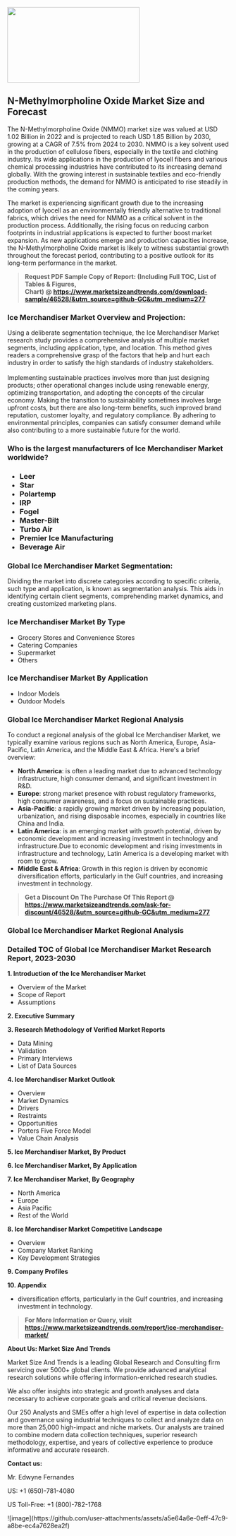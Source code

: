 <p><img class="alignnone size-medium wp-image-20088" src="https://ffe5etoiles.com/wp-content/uploads/2024/12/MST1-300x171.png" alt="" width="300" height="171" /></p><h2>N-Methylmorpholine Oxide Market Size and Forecast</h2><p>The N-Methylmorpholine Oxide (NMMO) market size was valued at USD 1.02 Billion in 2022 and is projected to reach USD 1.85 Billion by 2030, growing at a CAGR of 7.5% from 2024 to 2030. NMMO is a key solvent used in the production of cellulose fibers, especially in the textile and clothing industry. Its wide applications in the production of lyocell fibers and various chemical processing industries have contributed to its increasing demand globally. With the growing interest in sustainable textiles and eco-friendly production methods, the demand for NMMO is anticipated to rise steadily in the coming years.</p><p>The market is experiencing significant growth due to the increasing adoption of lyocell as an environmentally friendly alternative to traditional fabrics, which drives the need for NMMO as a critical solvent in the production process. Additionally, the rising focus on reducing carbon footprints in industrial applications is expected to further boost market expansion. As new applications emerge and production capacities increase, the N-Methylmorpholine Oxide market is likely to witness substantial growth throughout the forecast period, contributing to a positive outlook for its long-term performance in the market.</p></p><blockquote id="" class=""><strong>Request PDF Sample Copy of Report: (Including Full TOC, List of Tables &amp; Figures, Chart)&nbsp;@&nbsp;<strong><a href="https://www.marketsizeandtrends.com/download-sample/46528/&utm_source=github-GC&utm_medium=277" target="_blank">https://www.marketsizeandtrends.com/download-sample/46528/&utm_source=github-GC&utm_medium=277</a></strong></strong></blockquote><h3 id="" class="">Ice Merchandiser Market&nbsp;Overview and Projection:</h3><p id="" class="">Using a deliberate segmentation technique, the Ice Merchandiser Market research study provides a comprehensive analysis of multiple market segments, including application, type, and location. This method gives readers a comprehensive grasp of the factors that help and hurt each industry in order to satisfy the high standards of industry stakeholders. <br /> <br />Implementing sustainable practices involves more than just designing products; other operational changes include using renewable energy, optimizing transportation, and adopting the concepts of the circular economy. Making the transition to sustainability sometimes involves large upfront costs, but there are also long-term benefits, such improved brand reputation, customer loyalty, and regulatory compliance. By adhering to environmental principles, companies can satisfy consumer demand while also contributing to a more sustainable future for the world.</p><h3 id="" class="">Who is the largest manufacturers of&nbsp;Ice Merchandiser Market worldwide?</h3><h3 class=""><p><ul><li>Leer </li><li> Star </li><li> Polartemp </li><li> IRP </li><li> Fogel </li><li> Master-Bilt </li><li> Turbo Air </li><li> Premier Ice Manufacturing </li><li> Beverage Air</li></ul></p></h3><h3 id="" class="">Global&nbsp;Ice Merchandiser Market Segmentation:</h3><p id="" class="">Dividing the market into discrete categories according to specific criteria, such type and application, is known as segmentation analysis. This aids in identifying certain client segments, comprehending market dynamics, and creating customized marketing plans.</p><h3 id="" class="">Ice Merchandiser Market&nbsp;By Type</h3><p><p><ul><li>Grocery Stores and Convenience Stores </li><li> Catering Companies </li><li> Supermarket </li><li> Others</p></li></ul></p></p><h3 id="" class="">Ice Merchandiser Market&nbsp;By Application</h3><p class=""><p><ul><li>Indoor Models </li><li> Outdoor Models</li></ul></p></p><h3 id="" class="">Global Ice Merchandiser Market Regional Analysis</h3><p id="" class="">To conduct a regional analysis of the global Ice Merchandiser Market, we typically examine various regions such as North America, Europe, Asia-Pacific, Latin America, and the Middle East &amp; Africa. Here's a brief overview:</p><ul><li><strong>North America</strong>: is often a leading market due to advanced technology infrastructure, high consumer demand, and significant investment in R&amp;D.</li><li><strong>Europe</strong>: strong market presence with robust regulatory frameworks, high consumer awareness, and a focus on sustainable practices.</li><li><strong>Asia-Pacific</strong>: a rapidly growing market driven by increasing population, urbanization, and rising disposable incomes, especially in countries like China and India.</li><li><strong>Latin America</strong>: is an emerging market with growth potential, driven by economic development and increasing investment in technology and infrastructure.Due to economic development and rising investments in infrastructure and technology, Latin America is a developing market with room to grow.</li><li><strong>Middle East &amp; Africa</strong>: Growth in this region is driven by economic diversification efforts, particularly in the Gulf countries, and increasing investment in technology.</li></ul><blockquote id="" class=""><strong>Get a Discount On The Purchase Of This Report @ <strong><a href="https://www.marketsizeandtrends.com/ask-for-discount/46528/&utm_source=github-GC&utm_medium=277" target="_blank">https://www.marketsizeandtrends.com/ask-for-discount/46528/&utm_source=github-GC&utm_medium=277</a></strong></strong></blockquote><h3 id="" class="">Global Ice Merchandiser Market Regional Analysis</h3><h3 id="" class="">Detailed TOC of Global Ice Merchandiser Market Research Report, 2023-2030</h3><p id="" class=""><strong>1. Introduction of the Ice Merchandiser Market</strong></p><ul><li>Overview of the Market</li><li>Scope of Report</li><li>Assumptions</li></ul><p id="" class=""><strong>2. Executive Summary</strong></p><p id="" class=""><strong>3. Research Methodology of Verified Market Reports</strong></p><ul><li>Data Mining</li><li>Validation</li><li>Primary Interviews</li><li>List of Data Sources</li></ul><p id="" class=""><strong>4. Ice Merchandiser Market Outlook</strong></p><ul><li>Overview</li><li>Market Dynamics</li><li>Drivers</li><li>Restraints</li><li>Opportunities</li><li>Porters Five Force Model</li><li>Value Chain Analysis</li></ul><p id="" class=""><strong>5. Ice Merchandiser Market, By Product</strong></p><p id="" class=""><strong>6. Ice Merchandiser Market, By Application</strong></p><p id="" class=""><strong>7. Ice Merchandiser Market, By Geography</strong></p><ul><li>North America</li><li>Europe</li><li>Asia Pacific</li><li>Rest of the World</li></ul><p id="" class=""><strong>8. Ice Merchandiser Market Competitive Landscape</strong></p><ul><li>Overview</li><li>Company Market Ranking</li><li>Key Development Strategies</li></ul><p id="" class=""><strong>9. Company Profiles</strong></p><p id="" class=""><strong>10. Appendix</strong></p><ul><li>diversification efforts, particularly in the Gulf countries, and increasing investment in technology.</li></ul><blockquote id="" class=""><strong>For More Information or Query, visit <strong><strong><a href="https://www.marketsizeandtrends.com/report/ice-merchandiser-market/" target="_blank">https://www.marketsizeandtrends.com/report/ice-merchandiser-market/</a></strong></strong></strong></blockquote><p id="" class=""><strong>About Us: Market Size And Trends</strong></p><p id="" class="">Market Size And Trends is a leading Global Research and Consulting firm servicing over 5000+ global clients. We provide advanced analytical research solutions while offering information-enriched research studies.</p><p id="" class="">We also offer insights into strategic and growth analyses and data necessary to achieve corporate goals and critical revenue decisions.</p><p id="" class="">Our 250 Analysts and SMEs offer a high level of expertise in data collection and governance using industrial techniques to collect and analyze data on more than 25,000 high-impact and niche markets. Our analysts are trained to combine modern data collection techniques, superior research methodology, expertise, and years of collective experience to produce informative and accurate research.</p><p id="" class=""><strong>Contact us:</strong></p><p id="" class="">Mr. Edwyne Fernandes</p><p id="" class="">US: +1 (650)-781-4080</p><p id="" class="">US Toll-Free: +1 (800)-782-1768</p>
![image](https://github.com/user-attachments/assets/a5e64a6e-0eff-47c9-a8be-ec4a7628ea2f)
